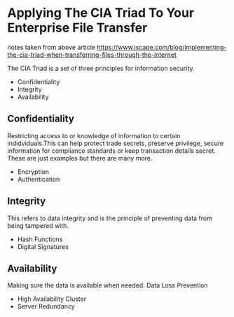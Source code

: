 # Applying The CIA Triad To Your Enterprise File Transfer

notes taken from above article <https://www.jscape.com/blog/implementing-the-cia-triad-when-transferring-files-through-the-internet>

The CIA Triad is a set of three principles for information security.

- Confidentiality
- Integrity
- Availability

## Confidentiality

Restricting access to or knowledge of information to certain indidviduals.This can help protect trade secrets, preserve privilege, secure information for compliance standards or keep transaction details secret.  These are just examples but there are many more.

- Encryption
- Authentication

## Integrity

This refers to data integrity and is the principle of preventing data from being tampered with.

- Hash Functions
- Digital Signatures

## Availability

Making sure the data is available when needed. Data Loss Prevention

- High Availability Cluster
- Server Redundancy